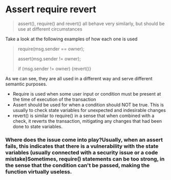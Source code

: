 # Assert require revert

> assert(), require() and revert() all behave very similarly, but should be use at different circumstances

Take a look at the following examples of how each one is used

> require(msg.sender == owner);
>
> assert(msg.sender != owner);
>
> if (msg.sender != owner) {revert()}

As we can see, they are all used in a different way and serve different semantic purposes.

* Require is used when some user input or condition must be present at the time of execution of the transaction
* Assert should be used for when a condition should NOT be true. This is usually to check state variables for unexpected and indesirable changes
* revert() is similar to require() in a sense that when combined with a check, it reverts the transaction, mitigating any changes that had been done to state variables.

### Where does the issue come into play?Usually, when an assert fails, this indicates that there is a vulnerability with the state variables (usually connected with a security issue or a code mistake)Sometimes, require() statements can be too strong, in the sense that the condition can't be passed, making the function virtually useless.
